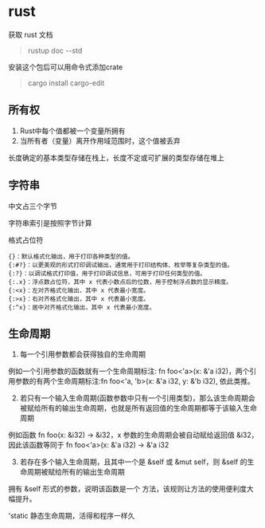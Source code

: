 # rust

获取 rust 文档
> rustup doc --std 

安装这个包后可以用命令式添加crate
> cargo install cargo-edit

## 所有权

1. Rust中每个值都被一个变量所拥有
2. 当所有者（变量）离开作用域范围时，这个值被丢弃

长度确定的基本类型存储在栈上，长度不定或可扩展的类型存储在堆上

## 字符串

中文占三个字节

字符串索引是按照字节计算

格式占位符
``` 
{}：默认格式化输出，用于打印各种类型的值。
{:#?}：以更美观的形式打印调试输出，通常用于打印结构体、枚举等复杂类型的值。
{:?}：以调试格式打印值，用于打印调试信息，可用于打印任何类型的值。
{:.x}：浮点数占位符，其中 x 代表小数点后的位数，用于控制浮点数的显示精度。
{:<x}：左对齐格式化输出，其中 x 代表最小宽度。
{:>x}：右对齐格式化输出，其中 x 代表最小宽度。
{:^x}：居中对齐格式化输出，其中 x 代表最小宽度。
```

## 生命周期

1. 每一个引用参数都会获得独自的生命周期

例如一个引用参数的函数就有一个生命周期标注: fn foo<'a>(x: &'a i32)，两个引用参数的有两个生命周期标注:fn foo<'a, 'b>(x: &'a i32, y: &'b i32), 依此类推。

2. 若只有一个输入生命周期(函数参数中只有一个引用类型)，那么该生命周期会被赋给所有的输出生命周期，也就是所有返回值的生命周期都等于该输入生命周期

例如函数 fn foo(x: &i32) -> &i32，x 参数的生命周期会被自动赋给返回值 &i32，因此该函数等同于 fn foo<'a>(x: &'a i32) -> &'a i32

3. 若存在多个输入生命周期，且其中一个是 &self 或 &mut self，则 &self 的生命周期被赋给所有的输出生命周期

拥有 &self 形式的参数，说明该函数是一个 方法，该规则让方法的使用便利度大幅提升。


'static 静态生命周期，活得和程序一样久

